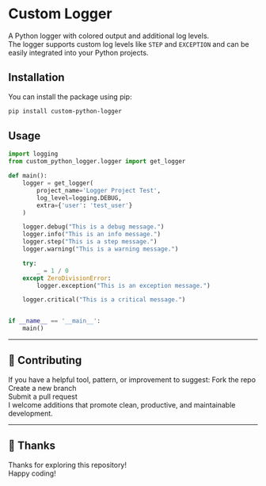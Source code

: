 # Custom Logger
A Python logger with colored output and additional log levels. <br> 
The logger supports custom log levels like `STEP` and `EXCEPTION` and can be easily integrated into your Python projects.

## Installation
You can install the package using pip:
```bash
pip install custom-python-logger
```

## Usage
```python
import logging
from custom_python_logger.logger import get_logger

def main():
    logger = get_logger(
        project_name='Logger Project Test',
        log_level=logging.DEBUG,
        extra={'user': 'test_user'}
    )

    logger.debug("This is a debug message.")
    logger.info("This is an info message.")
    logger.step("This is a step message.")
    logger.warning("This is a warning message.")

    try:
        _ = 1 / 0
    except ZeroDivisionError:
        logger.exception("This is an exception message.")

    logger.critical("This is a critical message.")


if __name__ == '__main__':
    main()
```

---

## 🤝 Contributing
If you have a helpful tool, pattern, or improvement to suggest:
Fork the repo <br>
Create a new branch <br>
Submit a pull request <br>
I welcome additions that promote clean, productive, and maintainable development. <br>

---

## 🙏 Thanks
Thanks for exploring this repository! <br>
Happy coding! <br>

